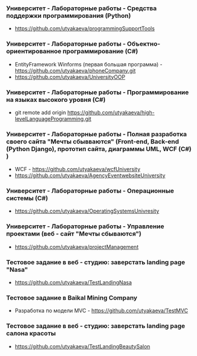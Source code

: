 ### Университет - Лабораторные работы - Средства поддержки программирования (Python)
- https://github.com/utyakaeva/programmingSupportTools

### Университет - Лабораторные работы - Объектно-ориентированное программирование (C#)
- EntityFramework Winforms (первая большая программа) -  https://github.com/utyakaeva/phoneCompany.git
- https://github.com/utyakaeva/UniversityOOP 

### Университет - Лабораторные работы - Программирование на языках высокого уровня (C#)
- git remote add origin https://github.com/utyakaeva/high-levelLanguageProgramming.git

### Университет - Лабораторные работы - Полная разработка своего сайта "Мечты сбывваются" (Front-end, Back-end (Python Django), прототип сайта, диаграммы UML, WCF (С#) )
- WCF - https://github.com/utyakaeva/wcfUniversity
- https://github.com/utyakaeva/AgencyEventwebsiteUniversity

### Университет - Лабораторные работы - Операционные системы (C#)
- https://github.com/utyakaeva/OperatingSystemsUnivresity

### Университет - Лабораторные работы - Управление проектами (веб - сайт "Мечты сбываются")
- https://github.com/utyakaeva/projectManagement

### Тестовое задание в веб - студию: заверстать landing page "Nasa"
- https://github.com/utyakaeva/TestLandingNasa

### Тестовое задание в Baikal Mining Company
- Разработка по модели MVC - https://github.com/utyakaeva/TestMVC

### Тестовое задание в веб - студию: заверстать landing page салона красоты
- https://github.com/utyakaeva/TestLandingBeautySalon


